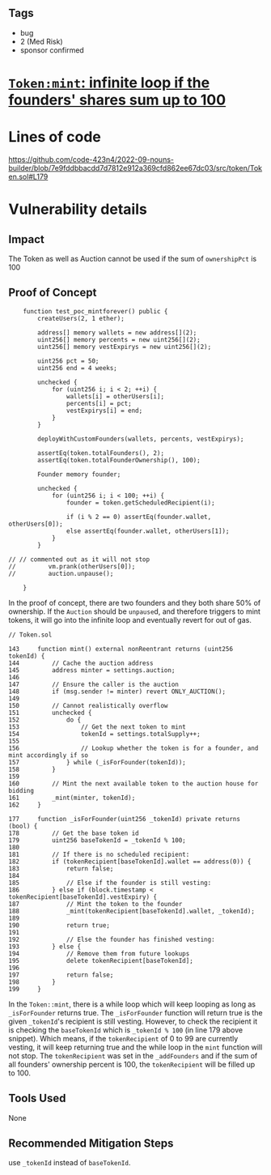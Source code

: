 ## Tags

- bug
- 2 (Med Risk)
- sponsor confirmed

# [`Token:mint`: infinite loop if the founders' shares sum up to 100](https://github.com/code-423n4/2022-09-nouns-builder-findings/issues/347) 

# Lines of code

https://github.com/code-423n4/2022-09-nouns-builder/blob/7e9fddbbacdd7d7812e912a369cfd862ee67dc03/src/token/Token.sol#L179


# Vulnerability details

## Impact

The Token as well as Auction cannot be used if the sum of `ownershipPct` is 100

## Proof of Concept

```solidity
    function test_poc_mintforever() public {
        createUsers(2, 1 ether);

        address[] memory wallets = new address[](2);
        uint256[] memory percents = new uint256[](2);
        uint256[] memory vestExpirys = new uint256[](2);

        uint256 pct = 50;
        uint256 end = 4 weeks;

        unchecked {
            for (uint256 i; i < 2; ++i) {
                wallets[i] = otherUsers[i];
                percents[i] = pct;
                vestExpirys[i] = end;
            }
        }

        deployWithCustomFounders(wallets, percents, vestExpirys);

        assertEq(token.totalFounders(), 2);
        assertEq(token.totalFounderOwnership(), 100);

        Founder memory founder;

        unchecked {
            for (uint256 i; i < 100; ++i) {
                founder = token.getScheduledRecipient(i);

                if (i % 2 == 0) assertEq(founder.wallet, otherUsers[0]);
                else assertEq(founder.wallet, otherUsers[1]);
            }
        }

// // commented out as it will not stop
//         vm.prank(otherUsers[0]);
//         auction.unpause();

    }
```

In the proof of concept, there are two founders and they both share 50% of ownership. If the `Auction` should be `unpause`d, and therefore triggers to mint tokens, it will go into the infinite loop and eventually revert for out of gas.

```solidity
// Token.sol

143     function mint() external nonReentrant returns (uint256 tokenId) {
144         // Cache the auction address
145         address minter = settings.auction;
146
147         // Ensure the caller is the auction
148         if (msg.sender != minter) revert ONLY_AUCTION();
149
150         // Cannot realistically overflow
151         unchecked {
152             do {
153                 // Get the next token to mint
154                 tokenId = settings.totalSupply++;
155
156                 // Lookup whether the token is for a founder, and mint accordingly if so
157             } while (_isForFounder(tokenId));
158         }
159
160         // Mint the next available token to the auction house for bidding
161         _mint(minter, tokenId);
162     }

177     function _isForFounder(uint256 _tokenId) private returns (bool) {
178         // Get the base token id
179         uint256 baseTokenId = _tokenId % 100;
180
181         // If there is no scheduled recipient:
182         if (tokenRecipient[baseTokenId].wallet == address(0)) {
183             return false;
184
185             // Else if the founder is still vesting:
186         } else if (block.timestamp < tokenRecipient[baseTokenId].vestExpiry) {
187             // Mint the token to the founder
188             _mint(tokenRecipient[baseTokenId].wallet, _tokenId);
189
190             return true;
191
192             // Else the founder has finished vesting:
193         } else {
194             // Remove them from future lookups
195             delete tokenRecipient[baseTokenId];
196
197             return false;
198         }
199     }
```

In the `Token::mint`, there is a while loop which will keep looping as long as `_isForFounder` returns true. The `_isForFounder` function will return true is the given `_tokenId`'s recipient is still vesting. However, to check the recipient it is checking the `baseTokenId` which is `_tokenId % 100` (in line 179 above snippet). Which means, if the `tokenRecipient` of 0 to 99 are currently vesting, it will keep returning true and the while loop in the `mint` function will not stop. The `tokenRecipient` was set in the `_addFounders` and if the sum of all founders' ownership percent is 100, the `tokenRecipient` will be filled up to 100.


## Tools Used

None

## Recommended Mitigation Steps

use `_tokenId` instead of `baseTokenId`.

<!-- zzzitron H01 -->

